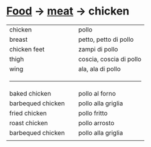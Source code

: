# [Food](food.html) -> [meat](food-meat.html) -> chicken 

<table>
<tr>
<td width="50%">chicken</td>
<td>pollo</td>
</tr>
<tr>
<td width="50%">breast</td>
<td>petto, petto di pollo</td>
</tr>
<tr>
<td width="50%">chicken feet</td>
<td>zampi di pollo</td>
</tr>
<tr>
<td width="50%">thigh</td>
<td>coscia, coscia di pollo</td>
</tr>
<tr>
<td width="50%">wing</td>
<td>ala, ala di pollo</td>
</tr>
<tr>
<td colspan="2"><hr></td>
</tr>
<tr>
<td width="50%">baked chicken</td>
<td>pollo al forno</td>
</tr>
<tr>
<td width="50%">barbequed chicken</td>
<td>pollo alla griglia</td>
</tr>
<tr>
<td width="50%">fried chicken</td>
<td>pollo fritto</td>
</tr>
<tr>
<td width="50%">roast chicken</td>
<td>pollo arrosto</td>
</tr>
<tr>
<td width="50%">barbequed chicken</td>
<td>pollo alla griglia</td>
</tr>
<tr>
<td width="50%"></td>
<td></td>
</tr>
</table>
